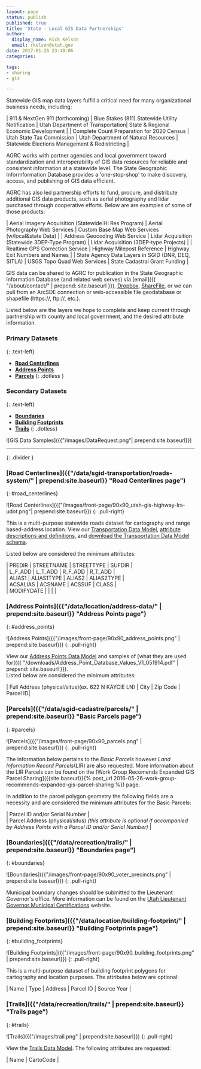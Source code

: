 ```yaml
---
layout: page
status: publish
published: true
title: 'State - Local GIS Data Partnerships'
author:
  display_name: Rick Kelson
  email: rkelson@utah.gov
date: 2017-01-26 23:40:06
categories:

tags:
- sharing
- gis

---
```


Statewide GIS map data layers fulfill a critical need for many organizational business needs, including:

| 911 & NextGen 911 (forthcoming) | Blue Stakes (811) Statewide Utility Notification | Utah Department of Transportation| State & Regional Economic Development | 
| Complete Count Preparation for 2020 Census | Utah State Tax Commission |  Utah Department of Natural Resources | Statewide Elections Management & Redistricting |

AGRC works with partner agencies and local government toward standardization and interoperability of GIS data resources for reliable and consistent information at a statewide level. The State Geographic Informformation Database provides a 'one-stop-shop' to make discovery, access, and publishing of GIS data efficient.

AGRC has also led partnership efforts to fund, procure, and distribute additional GIS data products, such as aerial photography and lidar purchased through cooperative efforts. Below are are examples of some of those products:

| Aerial Imagery Acquisition (Statewide Hi Res Program) | Aerial Photography Web Services | Custom Base Map Web Services (w/local&state Data) | 
| Address Geocoding Web Service | Lidar Acquisition (Statewide 3DEP-Type Program) | Lidar Acquisition (3DEP-type Projects) | 
| Realtime GPS Correction Service | Highway Milepost Reference | Highway Exit Numbers and Names | 
| State Agency Data Layers in SGID (DNR, DEQ, SITLA) | USGS Topo Quad Web Services | State Cadastral Grant Funding |

GIS data can be shared to AGRC for publication in the State Geographic Information Database (and related web serves) via [email]({{ "/about/contact/" | prepend: site.baseurl }}), [Dropbox](https://www.dropbox.com/), [ShareFile](https://www.sharefile.com/), or we can pull from an ArcSDE connection or web-accessible file geodatabase or shapefile (https://, ftp://, etc.).

Listed below are the layers we hope to complete and keep current through partnership with county and local govenrment, and the desired attribute information.

### **Primary Datasets**
{: .text-left}

- [**Road Centerlines**](#road_centerlines)  
- [**Address Points**](#address_points)  
- [**Parcels**](#parcels)
{: .dotless }

### **Secondary Datasets**
{: .text-left}

- [**Boundaries**](#boundaries)  
- [**Building Footprints**](#building_footprints)  
- [**Trails**](#trails)
{: .dotless}

![GIS Data Samples]({{"/images/DataRequest.png"| prepend:site.baseurl}})

---
{: .divider }

### [**Road Centerlines**]({{"/data/sgid-transportation/roads-system/" | prepend:site.baseurl}} "Road Centerlines page")  
{: #road_centerlines}

![Road Centerlines]({{"/images/front-page/90x90_utah-gis-highway-lrs-udot.png"| prepend:site.baseurl}})
{: .pull-right}

This is a multi-purpose statewide roads dataset for cartography and range based-address location. View our
[Transportation Data Model](https://drive.google.com/file/d/0Bz18jufMWioiU25icDNoQWlJa2M/view),
[attribute descriptions and definitions](https://docs.google.com/document/d/1ojjqCa1Z6IG6Wj0oAbZatoYsmbKzO9XwdD88-kqm-zQ/edit),
and [download the Transportation Data Model schema](ftp://ftp.agrc.utah.gov/UtahSGID_Vector/UTM12_NAD83/TRANSPORTATION/UnpackagedData/Roads/_Statewide/UtahRoadsDataSchema/UtahRoadsDataSchema_gdb.zip).  

Listed below are considered the minimum attributes:

| PREDIR | STREETNAME | STREETTYPE | SUFDIR |  
| L_F_ADD | L_T_ADD | R_F_ADD | R_T_ADD |  
| ALIAS1 | ALIAS1TYPE | ALIAS2 | ALIAS2TYPE |  
| ACSALIAS | ACSNAME | ACSSUF | CLASS |  
| MODIFYDATE | | | |

### [**Address Points**]({{"/data/location/address-data/" | prepend:site.baseurl}} "Address Points page")  
{: #address_points}

![Address Points]({{"/images/front-page/90x90_address_points.png" | prepend:site.baseurl}})
{: .pull-right}

View our
[Address Points Data Model](https://docs.google.com/document/d/1eTgknNbA0UNXnyMDR5q9gFAm0-XtNYQpLLYPSZtCLTU/edit?usp=sharing) and samples of [what they are used for]({{ "/downloads/Address_Point_Database_Values_V1_051914.pdf" | prepend: site.baseurl }}).  
Listed below are considered the minimum attributes:  

| Full Address (physical/situs)(ex. 622 N KAYCIE LN) | City | Zip Code | Parcel ID|  

### [**Parcels**]({{"/data/sgid-cadastre/parcels/" | prepend:site.baseurl}} "Basic Parcels page")  
{: #parcels}

![Parcels]({{"/images/front-page/90x90_parcels.png" | prepend:site.baseurl}})
{: .pull-right}

The information below pertains to the _Basic Parcels_ however _Land Information Record Parcels_(LIR) are also requested. More information about the LIR Parcels can be found on the [Work Group Recomends Expanded GIS Parcel Sharing]({{site.baseurl}}{% post_url 2016-05-26-work-group-recommends-expanded-gis-parcel-sharing %}) page.

In addition to the parcel polygon geometry the following fields are a necessity and are considered the minimum attributes for the Basic Parcels:  

| Parcel ID and/or Serial Number |  
| Parcel Address (physical/situs)  _(this attribute is optional if accompanied by Address Points with a Parcel ID and/or Serial Number)_ |  

### [**Boundaries**]({{"/data/recreation/trails/" | prepend:site.baseurl}} "Boundaries page")  
{: #boundaries}

![Boundaries]({{"/images/front-page/90x90_voter_precincts.png" | prepend:site.baseurl}})
{: .pull-right}

Municipal boundary changes should be submitted to the Lieutenant Governor's office. More information can be found on the [Utah Lieutenant Governor Municipal Certifications](https://municert.utah.gov/) website.

### [**Building Footprints**]({{"/data/location/building-footprint/" | prepend:site.baseurl}} "Building Footprints page")  
{: #building_footprints}

![Building Footprints]({{"/images/front-page/90x90_building_footprints.png" | prepend:site.baseurl}})
{: .pull-right}

This is a multi-purpose dataset of building footprint polygons for cartography and location purposes. The attributes below are optional:

| Name | Type | Address | Parcel ID | Source Year |  


### [**Trails**]({{"/data/recreation/trails/" | prepend:site.baseurl}} "Trails page")  
{: #trails}

![Trails]({{"/images/trail.png" | prepend:site.baseurl}})
{: .pull-right}

View the [Trails Data Model](https://docs.google.com/spreadsheets/d/1OPGKmRrLYUBr9qO9EtbX6AwcRla82xMvc-BDr26ia9k/edit#gid=0). The following attributes are requested:

| Name | CartoCode |  
 

